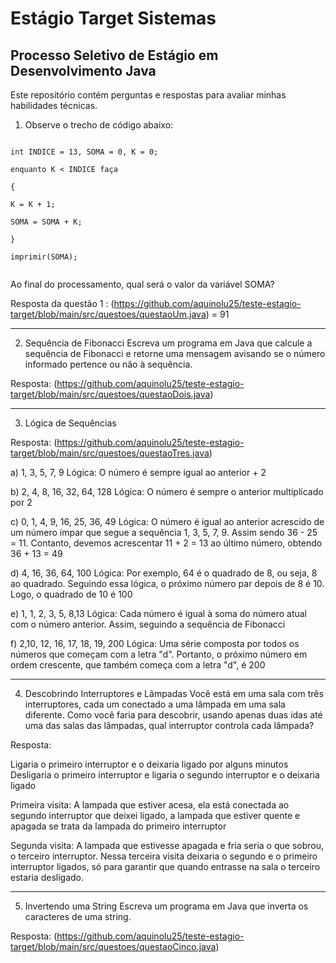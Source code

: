 # Estágio Target Sistemas
## Processo Seletivo de Estágio em Desenvolvimento Java

Este repositório contém perguntas e respostas para avaliar minhas habilidades técnicas.

1) Observe o trecho de código abaixo:

```

int INDICE = 13, SOMA = 0, K = 0;

enquanto K < INDICE faça

{

K = K + 1;

SOMA = SOMA + K;

}

imprimir(SOMA);


```
Ao final do processamento, qual será o valor da variável SOMA?

Resposta da questão 1 : (https://github.com/aquinolu25/teste-estagio-target/blob/main/src/questoes/questaoUm.java) =  91 

*******************************************************************************************************************************************************************

2) Sequência de Fibonacci
Escreva um programa em Java que calcule a sequência de Fibonacci e retorne uma mensagem avisando se o número informado pertence ou não à sequência.

Resposta: (https://github.com/aquinolu25/teste-estagio-target/blob/main/src/questoes/questaoDois.java)

*******************************************************************************************************************************************************************

3) Lógica de Sequências
   
Resposta: (https://github.com/aquinolu25/teste-estagio-target/blob/main/src/questoes/questaoTres.java)

a) 1, 3, 5, 7, 9
Lógica: O número é sempre igual ao anterior + 2

b) 2, 4, 8, 16, 32, 64, 128
Lógica: O número é sempre o anterior multiplicado por 2

c) 0, 1, 4, 9, 16, 25, 36, 49
Lógica: O número é igual ao anterior acrescido de um número ímpar que segue a sequência 1, 3, 5, 7, 9. Assim sendo 36 - 25 = 11. Contanto, devemos acrescentar 11 + 2 = 13 ao último número, obtendo 36 + 13 = 49

d) 4, 16, 36, 64, 100
Lógica: Por exemplo, 64 é o quadrado de 8, ou seja, 8 ao quadrado. Seguindo essa lógica, o próximo número par depois de 8 é 10. Logo, o quadrado de 10 é 100

e) 1, 1, 2, 3, 5, 8,13
Lógica: Cada número é igual à soma do número atual com o número anterior. Assim, seguindo a sequência de Fibonacci

f) 2,10, 12, 16, 17, 18, 19, 200
Lógica: Uma série composta por todos os números que começam com a letra "d". Portanto, o próximo número em ordem crescente, que também começa com a letra "d", é 200

*******************************************************************************************************************************************************************

4) Descobrindo Interruptores e Lâmpadas
Você está em uma sala com três interruptores, cada um conectado a uma lâmpada em uma sala diferente. Como você faria para descobrir, usando apenas duas idas até uma das salas das lâmpadas, qual interruptor controla cada lâmpada?

Resposta: 

Ligaria o primeiro interruptor e o deixaria ligado por alguns minutos
Desligaria o primeiro interruptor e ligaria o segundo interruptor e o deixaria ligado

Primeira visita:
A lampada que estiver acesa, ela está conectada ao segundo interruptor que deixei ligado, a lampada que estiver quente e apagada se trata da lampada do primeiro interruptor

Segunda visita:
A lampada que estivesse apagada e fria seria o que sobrou, o terceiro interruptor. Nessa terceira visita deixaria o segundo e o primeiro interruptor ligados, só para garantir que quando entrasse na sala o terceiro estaria desligado.

*******************************************************************************************************************************************************************
5) Invertendo uma String
Escreva um programa em Java que inverta os caracteres de uma string.

Resposta: (https://github.com/aquinolu25/teste-estagio-target/blob/main/src/questoes/questaoCinco.java)
